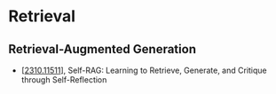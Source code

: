 # Retrieval

## Retrieval-Augmented Generation

- [[2310.11511](https://arxiv.org/abs/2310.11511)], Self-RAG: Learning to Retrieve, Generate, and Critique through Self-Reflection
